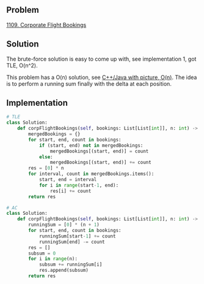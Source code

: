## Problem
[1109. Corporate Flight Bookings](https://leetcode.com/problems/corporate-flight-bookings/)

## Solution
The brute-force solution is easy to come up with, see implementation 1, got TLE, O(n^2).

This problem has a O(n) solution, see [
C++/Java with picture, O(n)](https://leetcode.com/problems/corporate-flight-bookings/discuss/328871/C%2B%2BJava-with-picture-O(n)).
The idea is to perform a running sum finally with the delta at each position.

## Implementation
```python
# TLE
class Solution:
    def corpFlightBookings(self, bookings: List[List[int]], n: int) -> List[int]:
        mergedBookings = {}
        for start, end, count in bookings:
            if (start, end) not in mergedBookings:
                mergedBookings[(start, end)] = count
            else:
                mergedBookings[(start, end)] += count
        res = [0] * n
        for interval, count in mergedBookings.items():
            start, end = interval
            for i in range(start-1, end):
                res[i] += count
        return res

# AC
class Solution:
    def corpFlightBookings(self, bookings: List[List[int]], n: int) -> List[int]:
        runningSum = [0] * (n + 1)
        for start, end, count in bookings:
            runningSum[start-1] += count
            runningSum[end] -= count
        res = []
        subsum = 0
        for i in range(n):
            subsum += runningSum[i]
            res.append(subsum)
        return res
```
